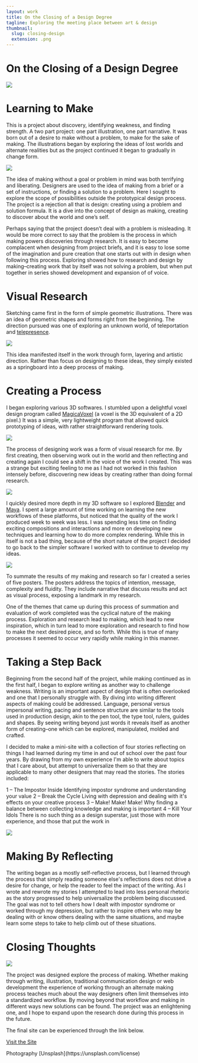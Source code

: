 ```yaml
---
layout: work
title: On the Closing of a Design Degree
tagline: Exploring the meeting place between art & design
thumbnail:
  slug: closing-design
  extension: .png
---
```


<h1>On the Closing of a Design Degree</h1>

![](Header-Image.jpg)

# Learning to Make

This is a project about discovery, identifying weakness, and finding strength. A two part project: one part illustration, one part narrative. It was born out of a desire to make without a problem, to make for the sake of making. The illustrations began by exploring the ideas of lost worlds and alternate realities but as the project continued it began to gradually in change form.

![](intro_quote.jpg)

The idea of making without a goal or problem in mind was both terrifying and liberating. Designers are used to the idea of making from a brief or a set of instructions, or finding a solution to a problem. Here I sought to explore the scope of possibilities outside the prototypical design process. The project is a rejection all that is design: creating using a problem and solution formula. It is a dive into the concept of design as making, creating to discover about the world and one’s self.

Perhaps saying that the project doesn’t deal with a problem is misleading. It would be more correct to say that the problem is the process in which making powers discoveries through research. It is easy to become complacent when designing from project briefs, and it is easy to lose some of the imagination and pure creation that one starts out with in design when following this process. Exploring showed how to research and design by making–creating work that by itself was not solving a problem, but when put together in series showed development and expansion of of voice.

# Visual Research

Sketching came first in the form of simple geometric illustrations. There was an idea of geometric shapes and forms right from the beginning. The direction pursued was one of exploring an unknown world, of teleportation and [telepresence](https://www.google.ca/webhp?sourceid=chrome-instant&ion=1&espv=2&ie=UTF-8#newwindow=1&q=define+telepresence).

![](workshop_process_1.png)

This idea manifested itself in the work through form, layering and artistic direction. Rather than focus on designing to these ideas, they simply existed as a springboard into a deep process of making.

# Creating a Process

I began exploring various 3D softwares. I stumbled upon a delightful voxel design program called [MagicaVoxel](https://ephtracy.github.io/) (a voxel is the 3D equivalent of a 2D pixel.) It was a simple, very lightweight program that allowed quick prototyping of ideas, with rather straightforward rendering tools.

![](workshop_process_2b_four.png)

The process of designing work was a form of visual research for me. By first creating, then observing work out in the world and then reflecting and creating again I could see a shift in the voice of the work I created. This was a strange but exciting feeling to me as I had not worked in this fashion intensely before, discovering new ideas by creating rather than doing formal research.

![](workshop_process_3.png)

I quickly desired more depth in my 3D software so I explored [Blender](https://www.blender.org/) and [Maya](http://www.autodesk.com/products/maya/overview). I spent a large amount of time working on learning the new workflows of these platforms, but noticed that the quality of the work I produced week to week was less. I was spending less time on finding exciting compositions and interactions and more on developing new techniques and learning how to do more complex rendering. While this in itself is not a bad thing, because of the short nature of the project I decided to go back to the simpler software I worked with to continue to develop my ideas.

![](workshop_semseter_1.png)

To summate the results of my making and research so far I created a series of five posters. The posters address the topics of intention, message, complexity and fluidity. They include narrative that discuss results and act as visual process, exposing a landmark in my research.

One of the themes that came up during this process of summation and evaluation of work completed was the cyclical nature of the making process. Exploration and research lead to making, which lead to new inspiration, which in turn lead to more exploration and research to find how to make the next desired piece, and so forth. While this is true of many processes it seemed to occur very rapidly while making in this manner.

# Taking a Step Back

Beginning from the second half of the project, while making continued as in the first half, I began to explore writing as another way to challenge weakness. Writing is an important aspect of design that is often overlooked and one that I personally struggle with. By diving into writing different aspects of making could be addressed. Language, personal versus impersonal writing, pacing and sentence structure are similar to the tools used in production design, akin to the pen tool, the type tool, rulers, guides and shapes. By seeing writing beyond just words it reveals itself as another form of creating–one which can be explored, manipulated, molded and crafted.

I decided to make a mini-site with a collection of four stories reflecting on things I had learned during my time in and out of school over the past four years. By drawing from my own experience I'm able to write about topics that I care about, but attempt to universalize them so that they are applicable to many other designers that may read the stories. The stories included:

<div class="contributors">
 <span class="contributor-name">1 – The Impostor Inside</span>
 <span class="contributor-role">Identifying impostor syndrome and understanding your value</span>
 <span class="contributor-name">2 – Break the Cycle</span>
 <span class="contributor-role">Living with depression and dealing with it's effects on your creative process</span>
 <span class="contributor-name">3 – Make! Make! Make!</span>
 <span class="contributor-role">Why finding a balance between collecting knowledge and making is important</span>
 <span class="contributor-name">4 – Kill Your Idols</span>
 <span class="contributor-role">There is no such thing as a design superstar, just those with more experience, and those that put the work in</span>
</div>

![](workshop_writing_1.jpg)

# Making By Reflecting

The writing began as a mostly self-reflective process, but I learned through the process that simply reading someone else's reflections does not drive a desire for change, or help the reader to feel the impact of the writing. As I wrote and rewrote my stories I attempted to lead into less personal rhetoric as the story progressed to help universalize the problem being discussed. The goal was not to tell others how I dealt with impostor syndrome or worked through my depression, but rather to inspire others who may be dealing with or know others dealing with the same situations, and maybe learn some steps to take to help climb out of these situations.

# Closing Thoughts

![](closing_image.jpg)

The project was designed explore the process of making. Whether making through writing, illustration, traditional communication design or web development the experience of working through an alternate making process teaches much about the way designers often limit themselves into a standardized workflow. By moving beyond that workflow and making in different ways new solutions can be found. The project was an enlightening one, and I hope to expand upon the research done during this process in the future.

The final site can be experienced through the link below.

<a class="button" href="http://nate.jp/cuuubic" target="_blank">Visit the Site</a>

<div class="contributors">
 <span class="contributor-role">Photography</span>
 <span class="contributor-name">[Unsplash](https://unsplash.com/license)</span>
</div>